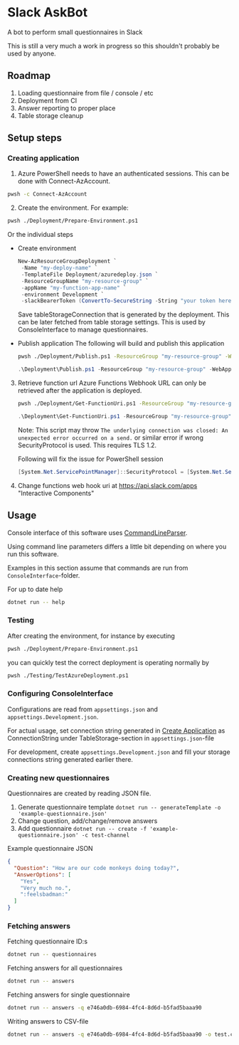 # Slack AskBot

A bot to perform small questionnaires in Slack

This is still a very much a work in progress so this shouldn't probably be used by anyone.

## Roadmap

 1. Loading questionnaire from file / console / etc
 1. Deployment from CI
 1. Answer reporting to proper place
 1. Table storage cleanup

## Setup steps

### Creating application

1. Azure PowerShell needs to have an authenticated sessions. This can be done with Connect-AzAccount.

```bash
pwsh -c Connect-AzAccount
```

2. Create the environment. For example:

```bash
pwsh ./Deployment/Prepare-Environment.ps1
```

Or the individual steps

- Create environment

   ```powershell
   New-AzResourceGroupDeployment `
    -Name "my-deploy-name" `
    -TemplateFile Deployment/azuredeploy.json `
    -ResourceGroupName "my-resource-group" `
    -appName "my-function-app-name" `
    -environment Development `
    -slackBearerToken (ConvertTo-SecureString -String "your token here" -AsPlainText -Force)
   ```

   Save tableStorageConnection that is generated by the deployment. This can be later fetched from
   table storage settings. This is used by ConsoleInterface to manage questionnaires.

- Publish application
    The following will build and publish this application

    ```bash
    pwsh ./Deployment/Publish.ps1 -ResourceGroup "my-resource-group" -WebAppName "my-function-app-name"
    ```

    ```powershell
    .\Deployment\Publish.ps1 -ResourceGroup "my-resource-group" -WebAppName "my-function-app-name"
    ```

3. Retrieve function url
    Azure Functions Webhook URL can only be retrieved after the application is deployed.

    ```bash
   pwsh ./Deployment/Get-FunctionUri.ps1 -ResourceGroup "my-resource-group" -WebAppName "my-function-app-name" -FunctionName 'AskBotHook'"
   ```

   ```powershell
   .\Deployment\Get-FunctionUri.ps1 -ResourceGroup "my-resource-group" -WebAppName "my-function-app-name" -FunctionName 'AskBotHook'"
   ```

   Note: This script may throw `The underlying connection was closed: An unexpected error occurred on a send.`
   or similar error if wrong SecurityProtocol is used. This requires TLS 1.2.

   Following will fix the issue for PowerShell session

   ```powershell
   [System.Net.ServicePointManager]::SecurityProtocol = [System.Net.SecurityProtocolType]::Tls12;
   ```

4. Change functions web hook uri at https://api.slack.com/apps "Interactive Components"

## Usage

Console interface of this software uses [CommandLineParser](https://github.com/commandlineparser/commandline).

Using command line parameters differs a little bit depending on where you run this software.

Examples in this section assume that commands are run from `ConsoleInterface`-folder.

For up to date help

```bash
dotnet run -- help 
```

### Testing

After creating the environment, for instance by executing

```bash
pwsh ./Deployment/Prepare-Environment.ps1
```

you can quickly test the correct deployment is operating normally by

```bash
pwsh ./Testing/TestAzureDeployment.ps1
```

### Configuring ConsoleInterface

Configurations are read from `appsettings.json` and `appsettings.Development.json`.

For actual usage, set connection string generated in [Create Application](#create-application) as
ConnectionString under TableStorage-section in `appsettings.json`-file

For development, create `appsettings.Development.json` and fill your
storage connections string generated earlier there.

### Creating new questionnaires

Questionnaires are created by reading JSON file.

1. Generate questionnaire template `dotnet run -- generateTemplate -o 'example-questionnaire.json'`
1. Change question, add/change/remove answers
1. Add questionnaire `dotnet run -- create -f 'example-questionnaire.json' -c test-channel`

Example questionnaire JSON

```json
{
  "Question": "How are our code monkeys doing today?",
  "AnswerOptions": [
    "Yes",
    "Very much no.",
    ":feelsbadman:"
  ]
}
```

### Fetching answers

Fetching questionnaire ID:s

```bash
dotnet run -- questionnaires
```

Fetching answers for all questionnaires

```bash
dotnet run -- answers
```

Fetching answers for single questionnaire

```bash
dotnet run -- answers -q e746a0db-6984-4fc4-8d6d-b5fad5baaa90
```

Writing answers to CSV-file

```bash
dotnet run -- answers -q e746a0db-6984-4fc4-8d6d-b5fad5baaa90 -o test.csv
```
